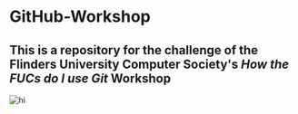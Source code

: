 # GitHub-Workshop

## This is a repository for the challenge of the Flinders University Computer Society's *How the FUCs do I use Git* Workshop

![hi](https://github.com/lefth-nd/GitHub-Workshop/assets/74050386/114c9bc3-e3a9-403b-8ce7-c62467266b60)
